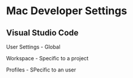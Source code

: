 # Mac Developer Settings


## Visual Studio Code

User Settings - Global

Workspace - Specific to a project

Profiles - SPecific to an user

